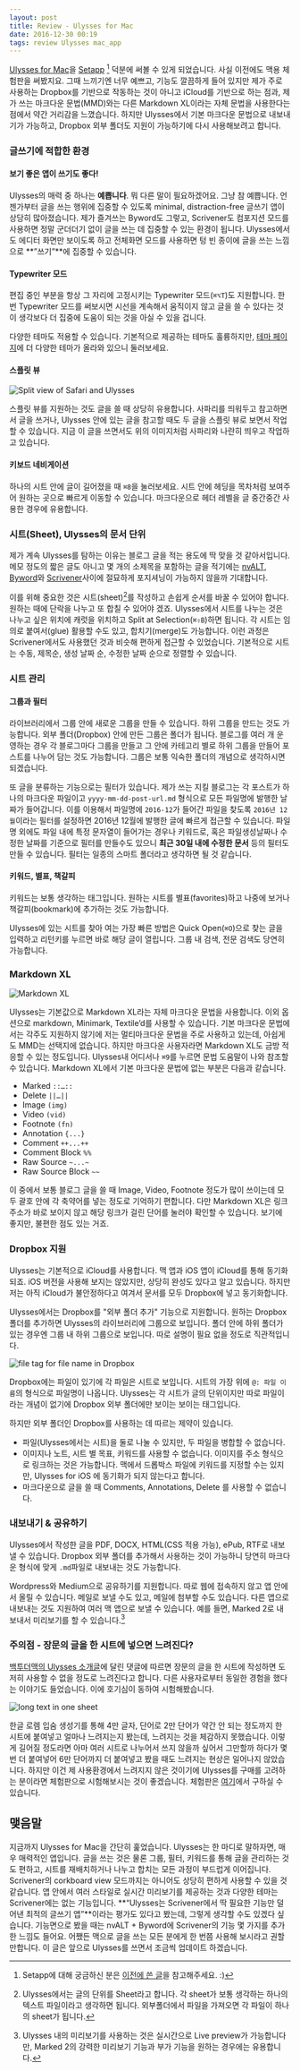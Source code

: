 ```yaml
---
layout: post
title: Review - Ulysses for Mac
date: 2016-12-30 00:19
tags: review Ulysses mac_app
---
```


[Ulysses for Mac][1]을 [Setapp][2] [^1] 덕분에 써볼 수 있게 되었습니다. 사실 이전에도 맥용 체험판을 써봤지요. 그때 느끼기엔 너무 예쁘고, 기능도 깔끔하게 들어 있지만 제가 주로 사용하는 Dropbox를 기반으로 작동하는 것이 아니고 iCloud를 기반으로 하는 점과, 제가 쓰는 마크다운 문법(MMD)와는 다른 Markdown XL이라는 자체 문법을 사용한다는 점에서 약간 거리감을 느꼈습니다. 하지만 Ulysses에서 기본 마크다운 문법으로 내보내기가 가능하고, Dropbox 외부 폴더도 지원이 가능하기에 다시 사용해보려고 합니다.

### 글쓰기에 적합한 환경

#### 보기 좋은 앱이 쓰기도 좋다!

Ulysses의 매력 중 하나는 **예쁩니다**. 뭐 다른 말이 필요하겠어요. 그냥 참 예쁩니다. 언젠가부터 글을 쓰는 행위에 집중할 수 있도록 minimal, distraction-free 글쓰기 앱이 상당히 많아졌습니다. 제가 즐겨쓰는 Byword도 그렇고, Scrivener도 컴포지션 모드를 사용하면 정말 군더더기 없이 글을 쓰는 데 집중할 수 있는 환경이 됩니다. Ulysses에서도 에디터 화면만 보이도록 하고 전체화면 모드를 사용하면 텅 빈 종이에 글을 쓰는 느낌으로 **”쓰기”**에 집중할 수 있습니다. 

#### Typewriter 모드

편집 중인 부분을 항상 그 자리에 고정시키는 Typewriter 모드(`⌘⌥T`)도 지원합니다. 한 번 Typewriter 모드를 써보시면 시선을 계속해서 움직이지 않고 글을 쓸 수 있다는 것이 생각보다 더 집중에 도움이 되는 것을 아실 수 있을 겁니다.

다양한 테마도 적용할 수 있습니다. 기본적으로 제공하는 테마도 훌륭하지만, [테마 페이지][4]에 더 다양한 테마가 올라와 있으니 둘러보세요.

#### 스플릿 뷰

![Split view of Safari and Ulysses][image-1]

스플릿 뷰를 지원하는 것도 글을 쓸 때 상당히 유용합니다. 사파리를 띄워두고 참고하면서 글을 쓰거나, Ulysses 안에 있는 글을 참고할 때도 두 글을 스플릿 뷰로 보면서 작업할 수 있습니다. 지금 이 글을 쓰면서도 위의 이미지처럼 사파리와 나란히 띄우고 작업하고 있습니다.

#### 키보드 네비게이션

하나의 시트 안에 글이 길어졌을 때 `⌘8`을 눌러보세요. 시트 안에 헤딩을 목차처럼 보여주어 원하는 곳으로 빠르게 이동할 수 있습니다. 마크다운으로 헤더 레벨을 글 중간중간 사용한 경우에 유용합니다.

### 시트(Sheet), Ulysses의 문서 단위

제가 계속 Ulysses를 탐하는 이유는 블로그 글을 적는 용도에 딱 맞을 것 같아서입니다. 메모 정도의 짧은 글도 아니고 몇 개의 소제목을 포함하는 글을 적기에는 [nvALT][5], [Byword][6]와 [Scrivener][7]사이에 절묘하게 포지셔닝이 가능하지 않을까 기대합니다. 

이를 위해 중요한 것은 시트(sheet)[^2]를 작성하고 손쉽게 순서를 바꿀 수 있어야 합니다. 원하는 때에 단락을 나누고 또 합칠 수 있어야 겠죠. Ulysses에서 시트를 나누는 것은 나누고 싶은 위치에 캐럿을 위치하고 Split at Selection(`⌘⇧B`)하면 됩니다. 각 시트는 임의로 붙여서(glue) 활용할 수도 있고, 합치기(merge)도 가능합니다. 이런 과정은 Scrivener에서도 사용했던 것과 비슷해 편하게 접근할 수 있었습니다. 기본적으로 시트는 수동, 제목순, 생성 날짜 순, 수정한 날짜 순으로 정렬할 수 있습니다. 

### 시트 관리

#### 그룹과 필터

라이브러리에서 그룹 안에 새로운 그룹을 만들 수 있습니다. 하위 그룹을 만드는 것도 가능합니다. 외부 폴더(Dropbox) 안에 만든 그룹은 폴더가 됩니다. 블로그를 여러 개 운영하는 경우 각 블로그마다 그룹을 만들고 그 안에 카테고리 별로 하위 그룹을 만들어 포스트를 나누어 담는 것도 가능합니다. 그룹은 보통 익숙한 폴더의 개념으로 생각하시면 되겠습니다.

또 글을 분류하는 기능으로는 필터가 있습니다. 제가 쓰는 지킬 블로그는 각 포스트가 하나의 마크다운 파일이고 `yyyy-mm-dd-post-url.md` 형식으로 모든 파일명에 발행한 날짜가 들어갑니다. 이를 이용해서 파일명에 `2016-12`가 들어간 파일을 찾도록 `2016년 12월`이라는 필터를 설정하면 2016년 12월에 발행한 글에 빠르게 접근할 수 있습니다. 파일명 외에도 파일 내에 특정 문자열이 들어가는 경우나 키워드로, 혹은 파일생성날짜나 수정한 날짜를 기준으로 필터를 만들수도 있으니 **최근 30일 내에 수정한 문서** 등의 필터도 만들 수 있습니다. 필터는 일종의 스마트 폴더라고 생각하면 될 것 같습니다.

#### 키워드, 별표, 책갈피

키워드는 보통 생각하는 태그입니다. 원하는 시트를 별표(favorites)하고 나중에 보거나 책갈피(bookmark)에 추가하는 것도 가능합니다.

Ulysses에 있는 시트를 찾아 여는 가장 빠른 방법은 Quick Open(`⌘O`)으로 찾는 글을 입력하고 리턴키를 누르면 바로 해당 글이 열립니다. 그룹 내 검색, 전문 검색도 당연히 가능합니다.

### Markdown XL

![Markdown XL][image-2]

Ulysses는 기본값으로 Markdown XL라는 자체 마크다운 문법을 사용합니다. 이외 옵션으로 markdown, Minimark, Textile’d를 사용할 수 있습니다. 기본 마크다운 문법에서는 각주도 지원하지 않기에 저는 멀티마크다운 문법을 주로 사용하고 있는데, 아쉽게도 MMD는 선택지에 없습니다. 하지만 마크다운 사용자라면 Markdown XL도 금방 적응할 수 있는 정도입니다.  Ulysses내 어디서나 `⌘9`를 누르면 문법 도움말이 나와 참조할 수 있습니다. Markdown XL에서 기본 마크다운 문법에 없는 부분은 다음과 같습니다.

- Marked `::…::`
- Delete `||…||`
- Image `(img)`
- Video `(vid)`
- Footnote `(fn)`
- Annotation `{...}`
- Comment `++...++`
- Comment Block `%%`
- Raw Source `~...~`
- Raw Source Block `~~`

이 중에서 보통 블로그 글을 쓸 때 Image, Video, Footnote 정도가 많이 쓰이는데 모두 괄호 안에 각 축약어를 넣는 정도로 기억하기 편합니다. 다만 Markdown XL은 링크 주소가 바로 보이지 않고 해당 링크가 걸린 단어를 눌러야 확인할 수 있습니다. 보기에 좋지만, 불편한 점도 있는 거죠.

### Dropbox 지원

Ulysses는 기본적으로 iCloud를 사용합니다. 맥 앱과 iOS 앱이 iCloud를 통해 동기화 되죠. iOS 버전을 사용해 보지는 않았지만, 상당히 완성도 있다고 알고 있습니다. 하지만 저는 아직 iCloud가 불안정하다고 여겨서 문서를 모두 Dropbox에 넣고 동기화합니다. 

Ulysses에서는 Dropbox를 "외부 폴더 추가" 기능으로 지원합니다. 원하는 Dropbox 폴더를 추가하면 Ulysses의 라이브러리에 그룹으로 보입니다. 폴더 안에 하위 폴더가 있는 경우엔 그룹 내 하위 그룹으로 보입니다. 따로 설명이 필요 없을 정도로 직관적입니다.

![file tag for file name in Dropbox][image-3]

Dropbox에는 파일이 있기에 각 파일은 시트로 보입니다. 시트의 가장 위에 `@: 파일 이름`의 형식으로 파일명이 나옵니다. Ulysses는 각 시트가 글의 단위이지만 따로 파일이라는 개념이 없기에 Dropbox 외부 폴더에만 보이는 보이는 태그입니다.

하지만 외부 폴더인 Dropbox를 사용하는 데 따르는 제약이 있습니다.

* 파일(Ulysses에서는 시트)을 둘로 나눌 수 있지만, 두 파일을 병합할 수 없습니다.
* 이미지나 노트, 시트 별 목표, 키워드를 사용할 수 없습니다. 이미지를 주소 형식으로 링크하는 것은 가능합니다. 맥에서 드롭박스 파일에 키워드를 지정할 수는 있지만, Ulysses for iOS 에 동기화가 되지 않는다고 합니다.
* 마크다운으로 글을 쓸 때 Comments, Annotations, Delete 를 사용할 수 없습니다.

### 내보내기 & 공유하기

Ulysses에서 작성한 글을 PDF, DOCX, HTML(CSS 적용 가능), ePub, RTF로 내보낼 수 있습니다. Dropbox 외부 폴더를 추가해서 사용하는 것이 가능하니 당연히 마크다운 형식에 맞게 `.md`파일로 내보내는 것도 가능합니다.

Wordpress와 Medium으로 공유하기를 지원합니다. 따로 웹에 접속하지 않고 앱 안에서 올릴 수 있습니다. 메일로 보낼 수도 있고, 메일에 첨부할 수도 있습니다. 다른 앱으로 내보내는 것도 지원하여 여러 맥 앱으로 보낼 수 있습니다. 예를 들면, Marked 2로 내보내서 미리보기를 할 수 있습니다.[^3]

### 주의점 - 장문의 글을 한 시트에 넣으면 느려진다?

[백투더맥의 Ulysses 소개글][8]에 달린 댓글에 따르면 장문의 글을 한 시트에 작성하면 도저히 사용할 수 없을 정도로 느려진다고 합니다. 다른 사용자로부터 동일한 경험을 했다는 이야기도 들었습니다. 이에 호기심이 동하여 시험해봤습니다.

![long text in one sheet][image-4]

한글 로렘 입숨 생성기를 통해 4만 글자, 단어로 2만 단어가 약간 안 되는 정도까지 한 시트에 붙여넣고 얼마나 느려지는지 봤는데, 느려지는 것을 체감하지 못했습니다. 이렇게 길어질 정도라면 아마 여러 시트로 나누어서 쓰지 않을까 싶어서 그만할까 하다가 몇 번 더 붙여넣어 6만 단어까지 더 붙여넣고 봤을 때도 느려지는 현상은 일어나지 않았습니다. 하지만 이건 제 사용환경에서 느려지지 않은 것이기에 Ulysses를 구매를 고려하는 분이라면 체험판으로 시험해보시는 것이 좋겠습니다. 체험판은 [여기][9]에서 구하실 수 있습니다.

## 맺음말

지금까지 Ulysses for Mac을 간단히 훑었습니다. Ulysses는 한 마디로 말하자면, 매우 매력적인 앱입니다. 글을 쓰는 것은 물론 그룹, 필터, 키워드를 통해 글을 관리하는 것도 편하고, 시트를 재배치하거나 나누고 합치는 모든 과정이 부드럽게 이어집니다. Scrivener의 corkboard view 모드까지는 아니어도 상당히 편하게 사용할 수 있을 것 같습니다. 앱 안에서 여러 스타일로 실시간 미리보기를 제공하는 것과 다양한 테마는 Scrivener에는 없는 기능입니다. **“Ulysses는 Scrivener에서 딱 필요한 기능만 덜어낸 최적의 글쓰기 앱”**이라는 평가도 있다고 봤는데, 그렇게 생각할 수도 있겠다 싶습니다. 기능면으로 봤을 때는 nvALT + Byword에 Scrivener의 기능 몇 가지를 추가한 느낌도 들어요. 어쨌든 맥으로 글을 쓰는 모든 분에게 한 번쯤 사용해 보시라고 권할 만합니다. 이 글은 앞으로 Ulysses를 쓰면서 조금씩 업데이트 하겠습니다.

[^1]:	Setapp에 대해 궁금하신 분은 [이전에 쓴 글][3]을 참고해주세요. :)

[^2]:	Ulysses에서는 글의 단위를 Sheet라고 합니다. 각 sheet가 보통 생각하는 하나의 텍스트 파일이라고 생각하면 됩니다. 외부폴더에서 파일을 가져오면 각 파일이 하나의 sheet가 됩니다.

[^3]:	Ulysses 내의 미리보기를 사용하는 것은 실시간으로 Live preview가 가능합니다만, Marked 2의 강력한 미리보기 기능과 부가 기능을 원하는 경우에는 유용합니다.

[1]:	https://itunes.apple.com/kr/app/ulysses/id623795237?l=en&mt=12
[2]:	https://setapp.com/ "Setapp Your shortcut to get the best apps for Mac"
[3]:	http://www.halryang.net/Setapp/
[4]:	http://styles.ulyssesapp.com/themes/?ref=u3_markupPrefs
[5]:	http://brettterpstra.com/projects/nvalt/
[6]:	https://www.bywordapp.com/
[7]:	https://www.literatureandlatte.com/scrivener.php
[8]:	http://macnews.tistory.com/5344
[9]:	http://media.the-soulmen.com/ulyssesapp/Ulysses%20Demo.zip "Try the Mac Demo"

[image-1]:	http://dr.halryang.net/rljm+
[image-2]:	http://dr.halryang.net/a2w1+
[image-3]:	http://dr.halryang.net/qAAE+
[image-4]:	http://dr.halryang.net/bUKS+